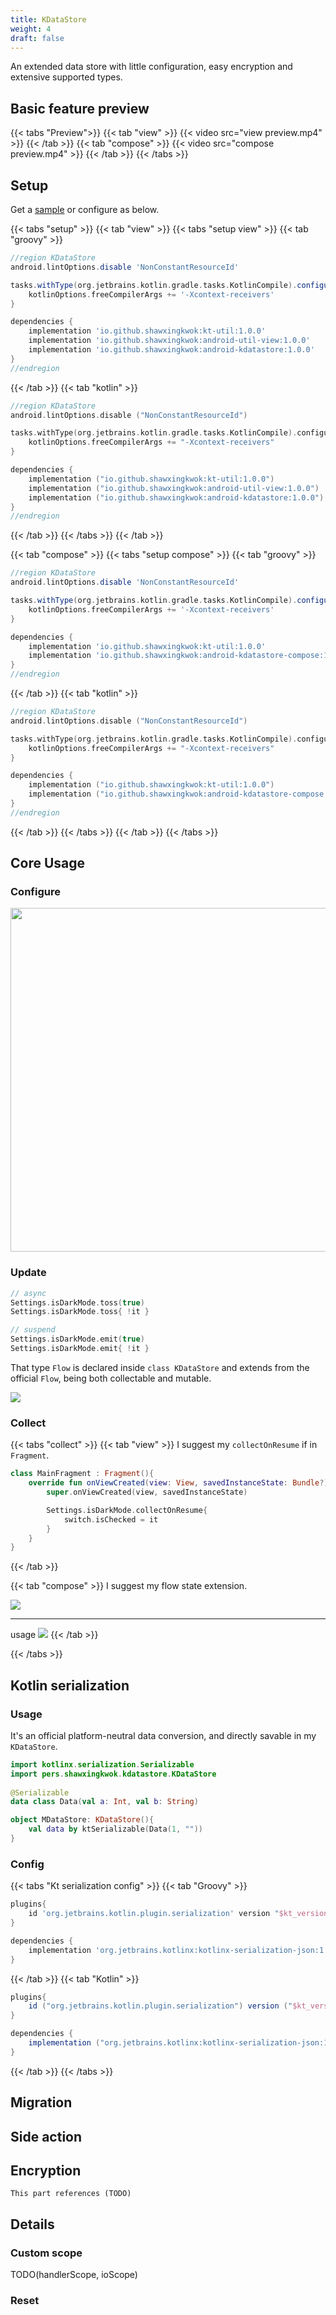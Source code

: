```yaml
---
title: KDataStore 
weight: 4
draft: false
---
```


An extended data store with little configuration, easy encryption and extensive supported types.

## Basic feature preview
{{< tabs "Preview">}}
{{< tab "view" >}}
{{< video src="view preview.mp4" >}}
{{< /tab >}}
{{< tab "compose" >}}
{{< video src="compose preview.mp4" >}}
{{< /tab >}}
{{< /tabs >}}

## Setup
Get a [sample](demo.zip) or configure as below.

{{< tabs "setup" >}}
{{< tab "view" >}}
{{< tabs "setup view" >}}
{{< tab "groovy" >}}
```groovy
//region KDataStore
android.lintOptions.disable 'NonConstantResourceId'

tasks.withType(org.jetbrains.kotlin.gradle.tasks.KotlinCompile).configureEach{
    kotlinOptions.freeCompilerArgs += '-Xcontext-receivers'
}

dependencies {
    implementation 'io.github.shawxingkwok:kt-util:1.0.0'
    implementation 'io.github.shawxingkwok:android-util-view:1.0.0'
    implementation 'io.github.shawxingkwok:android-kdatastore:1.0.0'
}
//endregion
```
{{< /tab >}}
{{< tab "kotlin" >}}

```kotlin
//region KDataStore
android.lintOptions.disable ("NonConstantResourceId")

tasks.withType(org.jetbrains.kotlin.gradle.tasks.KotlinCompile).configureEach{
    kotlinOptions.freeCompilerArgs += "-Xcontext-receivers"
}

dependencies {
    implementation ("io.github.shawxingkwok:kt-util:1.0.0")
    implementation ("io.github.shawxingkwok:android-util-view:1.0.0")
    implementation ("io.github.shawxingkwok:android-kdatastore:1.0.0")
}
//endregion
```
{{< /tab >}}
{{< /tabs >}}
{{< /tab >}}

{{< tab "compose" >}}
{{< tabs "setup compose" >}}
{{< tab "groovy" >}}
```groovy
//region KDataStore
android.lintOptions.disable 'NonConstantResourceId'

tasks.withType(org.jetbrains.kotlin.gradle.tasks.KotlinCompile).configureEach{
    kotlinOptions.freeCompilerArgs += '-Xcontext-receivers'
}

dependencies {
    implementation 'io.github.shawxingkwok:kt-util:1.0.0'
    implementation 'io.github.shawxingkwok:android-kdatastore-compose:1.0.0'
}
//endregion
```
{{< /tab >}}
{{< tab "kotlin" >}}

```kotlin
//region KDataStore
android.lintOptions.disable ("NonConstantResourceId")

tasks.withType(org.jetbrains.kotlin.gradle.tasks.KotlinCompile).configureEach{
    kotlinOptions.freeCompilerArgs += "-Xcontext-receivers"
}

dependencies {
    implementation ("io.github.shawxingkwok:kt-util:1.0.0")
    implementation ("io.github.shawxingkwok:android-kdatastore-compose:1.0.0")
}
//endregion
```
{{< /tab >}}
{{< /tabs >}}
{{< /tab >}}
{{< /tabs >}}

## Core Usage
### Configure 
<image src="config.png" width=550></image>

### Update  
```kotlin
// async
Settings.isDarkMode.toss(true)
Settings.isDarkMode.toss{ !it }

// suspend 
Settings.isDarkMode.emit(true)
Settings.isDarkMode.emit{ !it }
```
That type `Flow` is declared inside `class KDataStore` and extends from the official `Flow`, being both
collectable and mutable.

<image src="flow.png"></image>

### Collect
{{< tabs "collect" >}}
{{< tab "view" >}}
I suggest my `collectOnResume` if in `Fragment`.
```kotlin
class MainFragment : Fragment(){
    override fun onViewCreated(view: View, savedInstanceState: Bundle?) {
        super.onViewCreated(view, savedInstanceState)

        Settings.isDarkMode.collectOnResume{
            switch.isChecked = it
        }
    }
}
```
{{< /tab >}}

{{< tab "compose" >}}
I suggest my flow state extension.

<image src="_compose collection.png"></image>

---

usage
<image src="compose collection.png"></image>
{{< /tab >}}

{{< /tabs >}}

## Kotlin serialization
### Usage
It's an official platform-neutral data conversion, and directly savable in my `KDataStore`.

```kotlin
import kotlinx.serialization.Serializable
import pers.shawxingkwok.kdatastore.KDataStore
        
@Serializable
data class Data(val a: Int, val b: String)

object MDataStore: KDataStore(){
    val data by ktSerializable(Data(1, ""))
}
```

### Config
{{< tabs "Kt serialization config" >}}
{{< tab "Groovy" >}}
```groovy
plugins{
    id 'org.jetbrains.kotlin.plugin.serialization' version "$kt_version"
}
```

```groovy
dependencies {
    implementation 'org.jetbrains.kotlinx:kotlinx-serialization-json:1.5.0'
}
```
{{< /tab >}}
{{< tab "Kotlin" >}}
```groovy
plugins{
    id ("org.jetbrains.kotlin.plugin.serialization") version ("$kt_version")
}
```

```groovy
dependencies {
    implementation ("org.jetbrains.kotlinx:kotlinx-serialization-json:1.5.0")
}
```
{{< /tab >}}
{{< /tabs >}}

## Migration

## Side action 

## Encryption
    
    This part references (TODO)
## Details
### Custom scope
TODO(handlerScope, ioScope)

### Reset
